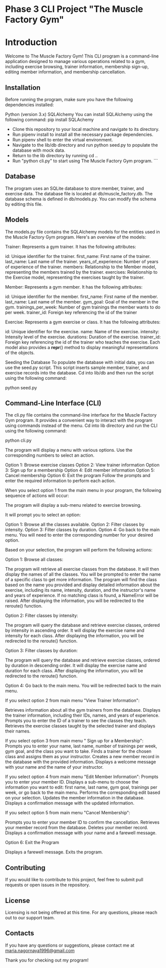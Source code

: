 # Phase 3 CLI Project "The Muscle Factory Gym"

# Introduction
Welcome to The Muscle Factory Gym! This CLI program is a command-line application designed to manage various operations related to a gym, including exercise browsing, trainer information, membership sign-up, editing member information, and membership cancellation.

## Installation
Before running the program, make sure you have the following dependencies installed:

Python (version 3.x)
SQLAlchemy
You can install SQLAlchemy using the following command:
pip install SQLAchemy

* Clone this repository to your local machine and navigate to its directory.
* Run pipenv install to install all the necessary package dependencies.
* Run pipenv shell to enter the virtual environment.
* Navigate to the lib/db directory and run python seed.py to populate the database with mock data.
* Return to the lib directory by running cd ..
* Run "python cli.py" to start using The Muscle Factory Gym program. ```

## Database
The program uses an SQLite database to store member, trainer, and exercise data. The database file is located at db/muscle_factory.db. The database schema is defined in db/models.py. You can modify the schema by editing this file.

## Models
The models.py file contains the SQLAlchemy models for the entities used in the Muscle Factory Gym program. Here's an overview of the models:

Trainer: Represents a gym trainer. It has the following attributes:

id: Unique identifier for the trainer.
first_name: First name of the trainer.
last_name: Last name of the trainer.
years_of_experience: Number of years of experience of the trainer.
members: Relationship to the Member model, representing the members trained by the trainer.
exercises: Relationship to the Exercise model, representing the exercises taught by the trainer.

Member: Represents a gym member. It has the following attributes:

id: Unique identifier for the member.
first_name: First name of the member.
last_name: Last name of the member.
gym_goal: Goal of the member in the gym.
trainings_per_week: Number of gym trainings the member wants to do per week.
trainer_id: Foreign key referencing the id of the trainer 

Exercise: Represents a gym exercise or class. It has the following attributes:

id: Unique identifier for the exercise.
name: Name of the exercise.
intensity: Intensity level of the exercise.
durations: Duration of the exercise.
trainer_id: Foreign key referencing the id of the trainer who teaches the exercise.
Each model also provides a __repr__() method to display meaningful representations of the objects.

Seeding the Database
To populate the database with initial data, you can use the seed.py script. This script inserts sample member, trainer, and exercise records into the database. Cd into lib/db and then run the script using the following command:

python seed.py

## Command-Line Interface (CLI)
The cli.py file contains the command-line interface for the Muscle Factory Gym program. It provides a convenient way to interact with the program using commands instead of the menu. Cd into lib directory and run the CLI using the following command:

python cli.py

The program will display a menu with various options. Use the corresponding numbers to select an action.

Option 1: Browse exercise classes
Option 2: View trainer information
Option 3: Sign up for a membership
Option 4: Edit member information
Option 5: Cancel membership
Option 6: Exit the program
Follow the prompts and enter the required information to perform each action.


When you select option 1 from the main menu in your program, the following sequence of actions will occur:

The program will display a sub-menu related to exercise browsing.

It will prompt you to select an option:

Option 1: Browse all the classes available.
Option 2: Filter classes by intensity.
Option 3: Filter classes by duration.
Option 4: Go back to the main menu.
You will need to enter the corresponding number for your desired option.

Based on your selection, the program will perform the following actions:

Option 1: Browse all classes:

The program will retrieve all exercise classes from the database.
It will then display the names of all the classes.
You will be prompted to enter the name of a specific class to get more information.
The program will find the class based on the name you provided and display detailed information about the exercise, including its name, intensity, duration, and the instructor's name and years of experience.
If no matching class is found, a NameError will be raised.
After displaying the information, you will be redirected to the reroute() function.

Option 2: Filter classes by intensity:

The program will query the database and retrieve exercise classes, ordered by intensity in ascending order.
It will display the exercise name and intensity for each class.
After displaying the information, you will be redirected to the reroute() function.

Option 3: Filter classes by duration:

The program will query the database and retrieve exercise classes, ordered by duration in descending order.
It will display the exercise name and duration for each class.
After displaying the information, you will be redirected to the reroute() function.

Option 4: Go back to the main menu.
You will be redirected back to the main menu.

If you select option 2 from main menu "View Trainer Information":

Retrieves information about all the gym trainers from the database.
Displays the trainer information, including their IDs, names, and years of experience.
Prompts you to enter the ID of a trainer to see the classes they teach.
Retrieves the exercise classes taught by the selected trainer and displays their names.

If you select option 3 from main menu " Sign up for a Membership":
Prompts you to enter your name, last name, number of trainings per week, gym goal, and the class you want to take.
Finds a trainer for the chosen class and assigns them as your instructor.
Creates a new member record in the database with the provided information.
Displays a welcome message with your name and the name of your instructor.


If you select option 4 from main menu "Edit Member Information":
Prompts you to enter your member ID.
Displays a sub-menu to choose the information you want to edit: first name, last name, gym goal, trainings per week, or go back to the main menu.
Performs the corresponding edit based on your selection.
Updates the member information in the database.
Displays a confirmation message with the updated information.

If you select option 5 from main menu "Cancel Membership":

Prompts you to enter your member ID to confirm the cancellation.
Retrieves your member record from the database.
Deletes your member record.
Displays a confirmation message with your name and a farewell message.

Option 6: Exit the Program

Displays a farewell message.
Exits the program.


## Contributing
If you would like to contribute to this project, feel free to submit pull requests or open issues in the repository.

## License
Licensing is not being offered at this time. For any questions, please reach out to our support team.

## Contacts
If you have any questions or suggestions, please contact me at maria.nagornaya1996@gmail.com

Thank you for checking out my program!
